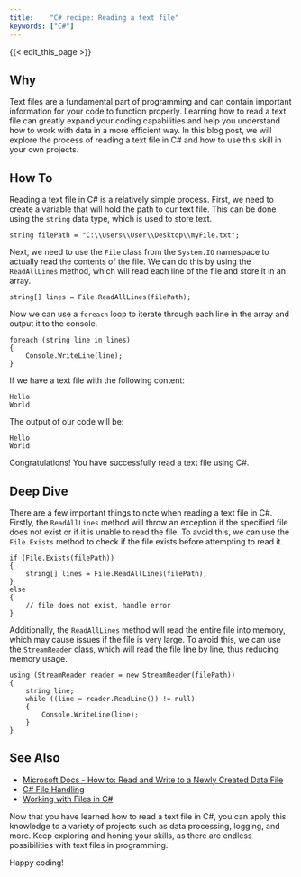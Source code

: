 ```yaml
---
title:    "C# recipe: Reading a text file"
keywords: ["C#"]
---
```


{{< edit_this_page >}}

## Why

Text files are a fundamental part of programming and can contain important information for your code to function properly. Learning how to read a text file can greatly expand your coding capabilities and help you understand how to work with data in a more efficient way. In this blog post, we will explore the process of reading a text file in C# and how to use this skill in your own projects.

## How To

Reading a text file in C# is a relatively simple process. First, we need to create a variable that will hold the path to our text file. This can be done using the `string` data type, which is used to store text.

```
string filePath = "C:\\Users\\User\\Desktop\\myFile.txt";
```

Next, we need to use the `File` class from the `System.IO` namespace to actually read the contents of the file. We can do this by using the `ReadAllLines` method, which will read each line of the file and store it in an array.

```
string[] lines = File.ReadAllLines(filePath);
```

Now we can use a `foreach` loop to iterate through each line in the array and output it to the console.

```
foreach (string line in lines)
{
    Console.WriteLine(line);
}
```

If we have a text file with the following content:

```
Hello
World
```

The output of our code will be:

```
Hello
World
```

Congratulations! You have successfully read a text file using C#.

## Deep Dive

There are a few important things to note when reading a text file in C#. Firstly, the `ReadAllLines` method will throw an exception if the specified file does not exist or if it is unable to read the file. To avoid this, we can use the `File.Exists` method to check if the file exists before attempting to read it.

```
if (File.Exists(filePath))
{
    string[] lines = File.ReadAllLines(filePath);
}
else
{
    // file does not exist, handle error
}
```

Additionally, the `ReadAllLines` method will read the entire file into memory, which may cause issues if the file is very large. To avoid this, we can use the `StreamReader` class, which will read the file line by line, thus reducing memory usage.

```
using (StreamReader reader = new StreamReader(filePath))
{
    string line;
    while ((line = reader.ReadLine()) != null)
    {
        Console.WriteLine(line);
    }
}
```

## See Also

- [Microsoft Docs - How to: Read and Write to a Newly Created Data File](https://docs.microsoft.com/en-us/dotnet/standard/io/how-to-read-and-write-to-a-newly-created-data-file)
- [C# File Handling](https://www.tutorialspoint.com/csharp/csharp_file_handling.htm)
- [Working with Files in C#](https://www.c-sharpcorner.com/blogs/working-with-files-in-c-sharp)

Now that you have learned how to read a text file in C#, you can apply this knowledge to a variety of projects such as data processing, logging, and more. Keep exploring and honing your skills, as there are endless possibilities with text files in programming.

Happy coding!